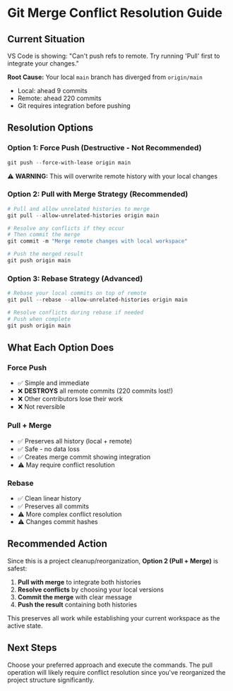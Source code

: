 # Git Merge Conflict Resolution Guide

## Current Situation
VS Code is showing: "Can't push refs to remote. Try running 'Pull' first to integrate your changes."

**Root Cause:** Your local `main` branch has diverged from `origin/main`
- Local: ahead 9 commits  
- Remote: ahead 220 commits  
- Git requires integration before pushing

## Resolution Options

### Option 1: Force Push (Destructive - Not Recommended)
```powershell
git push --force-with-lease origin main
```
⚠️ **WARNING:** This will overwrite remote history with your local changes

### Option 2: Pull with Merge Strategy (Recommended)
```powershell
# Pull and allow unrelated histories to merge
git pull --allow-unrelated-histories origin main

# Resolve any conflicts if they occur
# Then commit the merge
git commit -m "Merge remote changes with local workspace"

# Push the merged result
git push origin main
```

### Option 3: Rebase Strategy (Advanced)
```powershell
# Rebase your local commits on top of remote
git pull --rebase --allow-unrelated-histories origin main

# Resolve conflicts during rebase if needed
# Push when complete
git push origin main
```

## What Each Option Does

### Force Push
- ✅ Simple and immediate
- ❌ **DESTROYS** all remote commits (220 commits lost!)
- ❌ Other contributors lose their work
- ❌ Not reversible

### Pull + Merge
- ✅ Preserves all history (local + remote)
- ✅ Safe - no data loss
- ✅ Creates merge commit showing integration
- ⚠️ May require conflict resolution

### Rebase
- ✅ Clean linear history
- ✅ Preserves all commits
- ⚠️ More complex conflict resolution
- ⚠️ Changes commit hashes

## Recommended Action

Since this is a project cleanup/reorganization, **Option 2 (Pull + Merge)** is safest:

1. **Pull with merge** to integrate both histories
2. **Resolve conflicts** by choosing your local versions
3. **Commit the merge** with clear message
4. **Push the result** containing both histories

This preserves all work while establishing your current workspace as the active state.

## Next Steps

Choose your preferred approach and execute the commands. The pull operation will likely require conflict resolution since you've reorganized the project structure significantly.